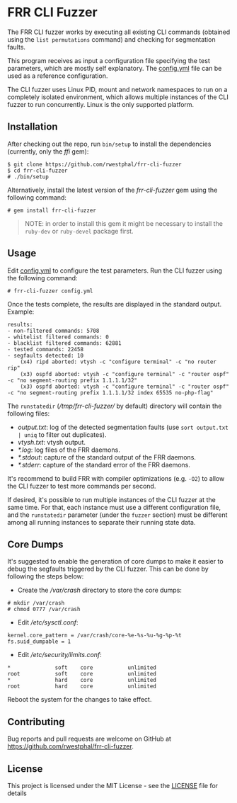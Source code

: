 # FRR CLI Fuzzer

The FRR CLI fuzzer works by executing all existing CLI commands (obtained using the `list permutations` command) and checking for segmentation faults.

This program receives as input a configuration file specifying the test parameters, which are mostly self explanatory. The [config.yml](config.yml) file can be used as a reference configuration.

The CLI fuzzer uses Linux PID, mount and network namespaces to run on a completely isolated environment, which allows multiple instances of the CLI fuzzer to run concurrently. Linux is the only supported platform.

## Installation

After checking out the repo, run `bin/setup` to install the dependencies (currently, only the _ffi_ gem):
```
$ git clone https://github.com/rwestphal/frr-cli-fuzzer
$ cd frr-cli-fuzzer
# ./bin/setup
```

Alternatively, install the latest version of the _frr-cli-fuzzer_ gem using the following command:
```
# gem install frr-cli-fuzzer
```

> NOTE: in order to install this gem it might be necessary to install the `ruby-dev` or `ruby-devel` package first.

## Usage

Edit [config.yml](config.yml) to configure the test parameters. Run the CLI fuzzer using the following command:
```
# frr-cli-fuzzer config.yml
```

Once the tests complete, the results are displayed in the standard output. Example:
```
results:
- non-filtered commands: 5708
- whitelist filtered commands: 0
- blacklist filtered commands: 62881
- tested commands: 22458
- segfaults detected: 10
    (x4) ripd aborted: vtysh -c "configure terminal" -c "no router rip"
    (x3) ospfd aborted: vtysh -c "configure terminal" -c "router ospf" -c "no segment-routing prefix 1.1.1.1/32"
    (x3) ospfd aborted: vtysh -c "configure terminal" -c "router ospf" -c "no segment-routing prefix 1.1.1.1/32 index 65535 no-php-flag"
```

The `runstatedir` (_/tmp/frr-cli-fuzzer/_ by default) directory will contain the following files:
* _output.txt_: log of the detected segmentation faults (use `sort output.txt | uniq` to filter out duplicates).
* _vtysh.txt_: vtysh output.
* _*.log_: log files of the FRR daemons.
* _*.stdout_: capture of the standard output of the FRR daemons.
* _*.stderr_: capture of the standard error of the FRR daemons.

It's recommend to build FRR with compiler optimizations (e.g. `-O2`) to allow the CLI fuzzer to test more commands per second.

If desired, it's possible to run multiple instances of the CLI fuzzer at the same time.
For that, each instance must use a different configuration file, and the `runstatedir` parameter (under the `fuzzer` section) must be different among all running instances to separate their running state data.

## Core Dumps

It's suggested to enable the generation of core dumps to make it easier to debug the segfaults triggered by the CLI fuzzer. This can be done by following the steps below:
* Create the _/var/crash_ directory to store the core dumps:
```
# mkdir /var/crash
# chmod 0777 /var/crash
```

* Edit _/etc/sysctl.conf_:
```
kernel.core_pattern = /var/crash/core-%e-%s-%u-%g-%p-%t
fs.suid_dumpable = 1
```

* Edit _/etc/security/limits.conf_:
```
*              soft    core           unlimited
root           soft    core           unlimited
*              hard    core           unlimited
root           hard    core           unlimited
```

Reboot the system for the changes to take effect.

## Contributing

Bug reports and pull requests are welcome on GitHub at https://github.com/rwestphal/frr-cli-fuzzer.

## License

This project is licensed under the MIT License - see the [LICENSE](LICENSE) file for details
